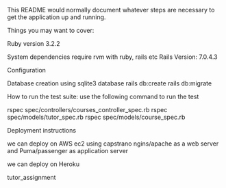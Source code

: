 This README would normally document whatever steps are necessary to get the application up and running.

Things you may want to cover:

Ruby version 3.2.2

System dependencies require rvm with ruby, rails etc Rails Version: 7.0.4.3

Configuration

Database creation using sqlite3 database 
rails db:create
rails db:migrate

How to run the test suite: use the following command to run the test 

rspec spec/controllers/courses_controller_spec.rb
rspec spec/models/tutor_spec.rb
rspec spec/models/course_spec.rb


Deployment instructions

we can deploy on AWS ec2 using capstrano ngins/apache as a web server and Puma/passenger as application server

we can deploy on Heroku

tutor_assignment